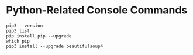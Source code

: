 # Python-Related Console Commands

```
pip3 --version
pip3 list
pip install pip --upgrade
which pip
pip3 install --upgrade beautifulsoup4
```

